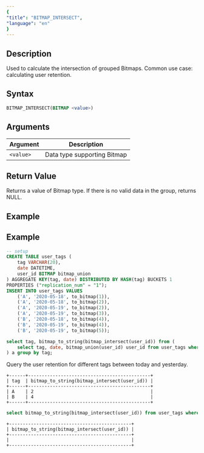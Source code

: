 ```yaml
---
{
"title": "BITMAP_INTERSECT",
"language": "en"
}
---
```


## Description

Used to calculate the intersection of grouped Bitmaps. Common use case: calculating user retention.

## Syntax

```sql
BITMAP_INTERSECT(BITMAP <value>)
```

## Arguments

| Argument | Description |
| -- | -- |
| `<value>` | Data type supporting Bitmap |

## Return Value

Returns a value of Bitmap type. If there is no valid data in the group, returns NULL.

## Example

## Example

```sql
-- setup
CREATE TABLE user_tags (
	tag VARCHAR(20),
	date DATETIME,
	user_id BITMAP bitmap_union
) AGGREGATE KEY(tag, date) DISTRIBUTED BY HASH(tag) BUCKETS 1
PROPERTIES ("replication_num" = "1");
INSERT INTO user_tags VALUES
	('A', '2020-05-18', to_bitmap(1)),
	('A', '2020-05-18', to_bitmap(2)),
	('A', '2020-05-19', to_bitmap(2)),
	('A', '2020-05-19', to_bitmap(3)),
	('B', '2020-05-18', to_bitmap(4)),
	('B', '2020-05-19', to_bitmap(4)),
	('B', '2020-05-19', to_bitmap(5));
```

```sql
select tag, bitmap_to_string(bitmap_intersect(user_id)) from (
	select tag, date, bitmap_union(user_id) user_id from user_tags where date in ('2020-05-18', '2020-05-19') group by tag, date
) a group by tag;
```

Query the user retention for different tags between today and yesterday.

```text
+------+---------------------------------------------+
| tag  | bitmap_to_string(bitmap_intersect(user_id)) |
+------+---------------------------------------------+
| A    | 2                                           |
| B    | 4                                           |
+------+---------------------------------------------+
```

```sql
select bitmap_to_string(bitmap_intersect(user_id)) from user_tags where tag is null;
```

```text
+---------------------------------------------+
| bitmap_to_string(bitmap_intersect(user_id)) |
+---------------------------------------------+
|                                             |
+---------------------------------------------+
```
